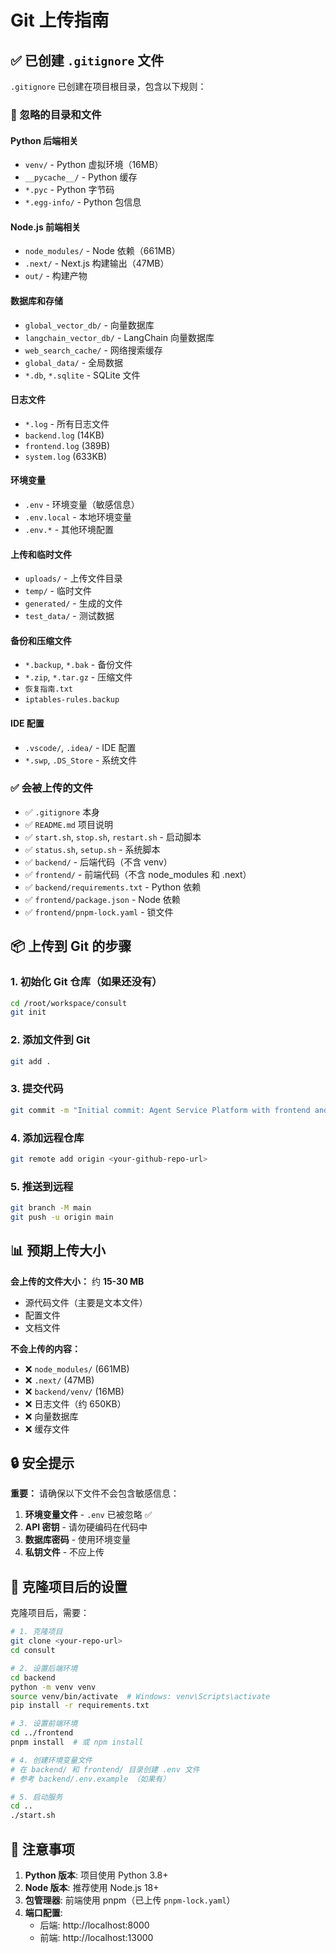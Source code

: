 # Git 上传指南

## ✅ 已创建 `.gitignore` 文件

`.gitignore` 已创建在项目根目录，包含以下规则：

### 🔴 忽略的目录和文件

#### Python 后端相关
- `venv/` - Python 虚拟环境（16MB）
- `__pycache__/` - Python 缓存
- `*.pyc` - Python 字节码
- `*.egg-info/` - Python 包信息

#### Node.js 前端相关
- `node_modules/` - Node 依赖（661MB）
- `.next/` - Next.js 构建输出（47MB）
- `out/` - 构建产物

#### 数据库和存储
- `global_vector_db/` - 向量数据库
- `langchain_vector_db/` - LangChain 向量数据库
- `web_search_cache/` - 网络搜索缓存
- `global_data/` - 全局数据
- `*.db`, `*.sqlite` - SQLite 文件

#### 日志文件
- `*.log` - 所有日志文件
- `backend.log` (14KB)
- `frontend.log` (389B)
- `system.log` (633KB)

#### 环境变量
- `.env` - 环境变量（敏感信息）
- `.env.local` - 本地环境变量
- `.env.*` - 其他环境配置

#### 上传和临时文件
- `uploads/` - 上传文件目录
- `temp/` - 临时文件
- `generated/` - 生成的文件
- `test_data/` - 测试数据

#### 备份和压缩文件
- `*.backup`, `*.bak` - 备份文件
- `*.zip`, `*.tar.gz` - 压缩文件
- `恢复指南.txt`
- `iptables-rules.backup`

#### IDE 配置
- `.vscode/`, `.idea/` - IDE 配置
- `*.swp`, `.DS_Store` - 系统文件

### ✅ 会被上传的文件

- ✅ `.gitignore` 本身
- ✅ `README.md` 项目说明
- ✅ `start.sh`, `stop.sh`, `restart.sh` - 启动脚本
- ✅ `status.sh`, `setup.sh` - 系统脚本
- ✅ `backend/` - 后端代码（不含 venv）
- ✅ `frontend/` - 前端代码（不含 node_modules 和 .next）
- ✅ `backend/requirements.txt` - Python 依赖
- ✅ `frontend/package.json` - Node 依赖
- ✅ `frontend/pnpm-lock.yaml` - 锁文件

## 📦 上传到 Git 的步骤

### 1. 初始化 Git 仓库（如果还没有）
```bash
cd /root/workspace/consult
git init
```

### 2. 添加文件到 Git
```bash
git add .
```

### 3. 提交代码
```bash
git commit -m "Initial commit: Agent Service Platform with frontend and backend"
```

### 4. 添加远程仓库
```bash
git remote add origin <your-github-repo-url>
```

### 5. 推送到远程
```bash
git branch -M main
git push -u origin main
```

## 📊 预期上传大小

**会上传的文件大小：** 约 **15-30 MB**
- 源代码文件（主要是文本文件）
- 配置文件
- 文档文件

**不会上传的内容：**
- ❌ `node_modules/` (661MB)
- ❌ `.next/` (47MB)
- ❌ `backend/venv/` (16MB)
- ❌ 日志文件（约 650KB）
- ❌ 向量数据库
- ❌ 缓存文件

## 🔒 安全提示

**重要：** 请确保以下文件不会包含敏感信息：

1. **环境变量文件** - `.env` 已被忽略 ✅
2. **API 密钥** - 请勿硬编码在代码中
3. **数据库密码** - 使用环境变量
4. **私钥文件** - 不应上传

## 🚀 克隆项目后的设置

克隆项目后，需要：

```bash
# 1. 克隆项目
git clone <your-repo-url>
cd consult

# 2. 设置后端环境
cd backend
python -m venv venv
source venv/bin/activate  # Windows: venv\Scripts\activate
pip install -r requirements.txt

# 3. 设置前端环境
cd ../frontend
pnpm install  # 或 npm install

# 4. 创建环境变量文件
# 在 backend/ 和 frontend/ 目录创建 .env 文件
# 参考 backend/.env.example （如果有）

# 5. 启动服务
cd ..
./start.sh
```

## 📝 注意事项

1. **Python 版本**: 项目使用 Python 3.8+
2. **Node 版本**: 推荐使用 Node.js 18+
3. **包管理器**: 前端使用 pnpm（已上传 `pnpm-lock.yaml`）
4. **端口配置**:
   - 后端: http://localhost:8000
   - 前端: http://localhost:13000

